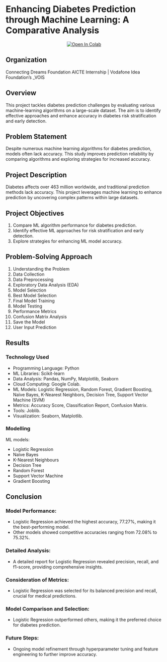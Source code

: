 # Enhancing Diabetes Prediction through Machine Learning: A Comparative Analysis

<div align="center">
<a target="_blank" href="https://colab.research.google.com/drive/1MXzulN99eBCB1-8zGu5HaRiHF2HMshfN?usp=sharing">
  <img src="https://colab.research.google.com/assets/colab-badge.svg" alt="Open In Colab"/>
</a>
</div>

## Organization

Connecting Dreams Foundation AICTE Internship | Vodafone Idea Foundation’s _VOIS

## Overview

This project tackles diabetes prediction challenges by evaluating various machine-learning algorithms on a large-scale dataset. The aim is to identify effective approaches and enhance accuracy in diabetes risk stratification and early detection.

## Problem Statement

Despite numerous machine learning algorithms for diabetes prediction, models often lack accuracy. This study improves prediction reliability by comparing algorithms and exploring strategies for increased accuracy.

## Project Description

Diabetes affects over 463 million worldwide, and traditional prediction methods lack accuracy. This project leverages machine learning to enhance prediction by uncovering complex patterns within large datasets.

## Project Objectives

1. Compare ML algorithm performance for diabetes prediction.
2. Identify effective ML approaches for risk stratification and early detection.
3. Explore strategies for enhancing ML model accuracy.

## Problem-Solving Approach

1. Understanding the Problem
2. Data Collection
3. Data Preprocessing
4. Exploratory Data Analysis (EDA)
5. Model Selection
6. Best Model Selection
7. Final Model Training
8. Model Testing
9. Performance Metrics
10. Confusion Matrix Analysis
11. Save the Model
12. User Input Prediction

## Results

### Technology Used

- Programming Language: Python
- ML Libraries: Scikit-learn
- Data Analysis: Pandas, NumPy, Matplotlib, Seaborn
- Cloud Computing: Google Colab.
- ML Models: Logistic Regression, Random Forest, Gradient Boosting, Naïve Bayes, K-Nearest Neighbors, Decision Tree, Support Vector Machine (SVM)
- Metrics: Accuracy Score, Classification Report, Confusion Matrix.
- Tools: Joblib.
- Visualization: Seaborn, Matplotlib.

### Modelling

ML models:

- Logistic Regression
- Naïve Bayes 
- K-Nearest Neighbours
- Decision Tree 
- Random Forest
- Support Vector Machine
- Gradient Boosting

## Conclusion

### Model Performance:

- Logistic Regression achieved the highest accuracy, 77.27%, making it the best-performing model.
- Other models showed competitive accuracies ranging from 72.08% to 75.32%.

### Detailed Analysis:

- A detailed report for Logistic Regression revealed precision, recall, and f1-score, providing comprehensive insights.

### Consideration of Metrics:

- Logistic Regression was selected for its balanced precision and recall, crucial for medical predictions.

### Model Comparison and Selection:

- Logistic Regression outperformed others, making it the preferred choice for diabetes prediction.

### Future Steps:

- Ongoing model refinement through hyperparameter tuning and feature engineering to further improve accuracy.
